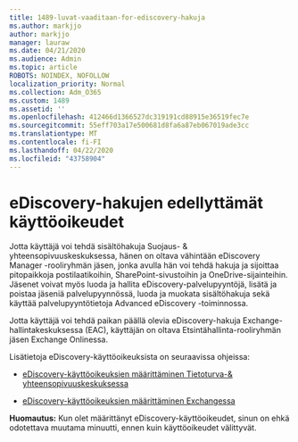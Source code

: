 ```yaml
---
title: 1489-luvat-vaaditaan-for-ediscovery-hakuja
ms.author: markjjo
author: markjjo
manager: lauraw
ms.date: 04/21/2020
ms.audience: Admin
ms.topic: article
ROBOTS: NOINDEX, NOFOLLOW
localization_priority: Normal
ms.collection: Adm_O365
ms.custom: 1489
ms.assetid: ''
ms.openlocfilehash: 412466d1366527dc319191cd88915e36519fec7e
ms.sourcegitcommit: 55eff703a17e500681d8fa6a87eb067019ade3cc
ms.translationtype: MT
ms.contentlocale: fi-FI
ms.lasthandoff: 04/22/2020
ms.locfileid: "43758904"
---
```

# <a name="permissions-required-for-ediscovery-searches"></a>eDiscovery-hakujen edellyttämät käyttöoikeudet

Jotta käyttäjä voi tehdä sisältöhakuja Suojaus- & yhteensopivuuskeskuksessa, hänen on oltava vähintään eDiscovery Manager -rooliryhmän jäsen, jonka avulla hän voi tehdä hakuja ja sijoittaa pitopaikkoja postilaatikoihin, SharePoint-sivustoihin ja OneDrive-sijainteihin. Jäsenet voivat myös luoda ja hallita eDiscovery-palvelupyyntöjä, lisätä ja poistaa jäseniä palvelupyynnössä, luoda ja muokata sisältöhakuja sekä käyttää palvelupyyntötietoja Advanced eDiscovery -toiminnossa.

Jotta käyttäjä voi tehdä paikan päällä olevia eDiscovery-hakuja Exchange-hallintakeskuksessa (EAC), käyttäjän on oltava Etsintähallinta-rooliryhmän jäsen Exchange Onlinessa.

Lisätietoja eDiscovery-käyttöoikeuksista on seuraavissa ohjeissa: 

- [eDiscovery-käyttöoikeuksien määrittäminen Tietoturva-& yhteensopivuuskeskuksessa](https://docs.microsoft.com/office365/securitycompliance/assign-ediscovery-permissions)

- [eDiscovery-käyttöoikeuksien määrittäminen Exchangessa](https://docs.microsoft.com/exchange/security-and-compliance/in-place-ediscovery/assign-ediscovery-permissions)

**Huomautus:** Kun olet määrittänyt eDiscovery-käyttöoikeudet, sinun on ehkä odotettava muutama minuutti, ennen kuin käyttöoikeudet välittyvät.
